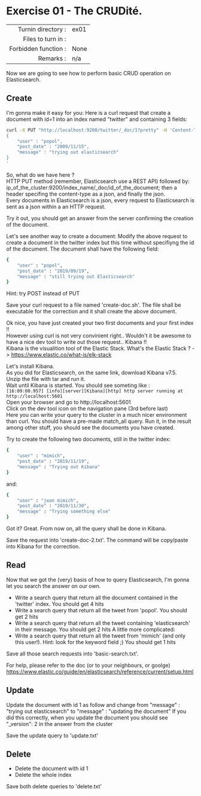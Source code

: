# Exercise 01 - The CRUDité.

|                         |                    |
| -----------------------:| ------------------ |
|   Turnin directory :    |  ex01              |
|   Files to turn in :    |   |
|   Forbidden function :  |  None              |
|   Remarks :             |  n/a               |

Now we are going to see how to perform basic CRUD operation on Elasticsearch.

## Create

I'm gonna make it easy for you: Here is a curl request that create a document with id=1 into an index named "twitter" and containing 3 fields:

```bash
curl -X PUT "http://localhost:9200/twitter/_doc/1?pretty" -H 'Content-Type: application/json' -d'
{
    "user" : "popol",
    "post_date" : "2009/11/15",
    "message" : "trying out elasticsearch"
}
'
```
So, what do we have here ?  
HTTP PUT method (remember, Elasticsearch use a REST API) followed by: ip_of_the_cluster:9200/index_name/_doc/id_of_the_document; then a header specifing the content-type as a json, and finally the json.  
Every documents in Elasticsearch is a json, every request to Elasticsearch is sent as a json within a an HTTP request.  

Try it out, you should get an answer from the server confirming the creation of the document.  

Let's see another way to create a document: Modify the above request to create a document in the twitter index but this time without specifiyng the id of the document. The document shall have the following field:
```bash
{
    "user" : "popol",
    "post_date" : "2019/09/19",
    "message" : "still trying out Elasticsearch"
}
```
Hint: try POST instead of PUT

Save your curl request to a file named 'create-doc.sh'. The file shall be executable for the correction and it shall create the above document.

Ok nice, you have just created your two first documents and your first index !!  
However using curl is not very convinient right.. Wouldn't it be awesome to have a nice dev tool to write out those request.. Kibana !!   
Kibana is the visualition tool of the Elastic Stack. What's the Elastic Stack ? -> <href src="https://www.elastic.co/what-is/elk-stack"><u><font color="blue">https://www.elastic.co/what-is/elk-stack</font></u></href>  

Let's install Kibana.  
As you did for Elasticsearch, on the same link, download Kibana v7.5.  
Unzip the file with tar and run it.  
Wait until Kibana is started. You should see someting like :  
`[16:09:00.957] [info][server][Kibana][http] http server running at http://localhost:5601`  
Open your browser and go to http://localhost:5601  
Click on the dev tool icon on the navigation pane (3rd before last)  
Here you can write your query to the cluster in a much nicer environment than curl. You should have a pre-made match_all query. Run it, in the result among other stuff, you should see the documents you have created.  

Try to create the following two documents, still in the twitter index:
```bash
{
    "user" : "mimich",
    "post_date" : "2019/11/19",
    "message" : "Trying out Kibana"
}
```
and:
```bash
{
    "user" : "jean mimich",
    "post_date" : "2019/11/30",
    "message" : "Trying something else"
}
```

Got it? Great. From now on, all the query shall be done in Kibana.

Save the request into 'create-doc-2.txt'. The command will be copy/paste into Kibana for the correction.

## Read

Now that we got the (very) basis of how to query Elasticsearch, I'm gonna let you search the answer on our own.

- Write a search query that return all the document contained in the 'twitter' index. 
You should get 4 hits
- Write a search query that return all the tweet from 'popol'.
You should get 2 hits
- Write a search query that return all the tweet containing 'elasticsearch' in their message.
You should get 2 hits
A little more complicated:
- Write a search query that return all the tweet from 'mimich' (and only this user!). Hint: look for the keyword field ;)
You should get 1 hits

Save all those search requests into 'basic-search.txt'.

For help, please refer to the doc (or to your neighbours, or goolge) <href src="https://www.elastic.co/guide/en/elasticsearch/reference/current/setup.html"><u><font color="blue">https://www.elastic.co/guide/en/elasticsearch/reference/current/setup.html</font></u></href>

## Update

Update the document with id 1 as follow and change from "message" : "trying out elasticsearch" to "message" : "updating the document"
If you did this correctly, when you update the document you should see "\_version": 2 in the answer from the cluster

Save the update query to 'update.txt'

## Delete

- Delete the document with id 1
- Delete the whole index

Save both delete queries to 'delete.txt'
